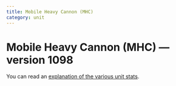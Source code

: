 ```yaml
---
title: Mobile Heavy Cannon (MHC)
category: unit
---
```


# Mobile Heavy Cannon (MHC) — version 1098

You can read an [explanation  of the various unit stats](unitexplained.md).

